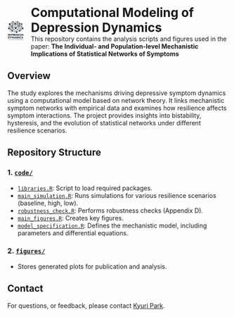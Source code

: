 <div style="display: flex; align-items: center;">
  <div>
    <img src="https://github.com/KyuriP/DepressionDynamics/blob/main/figures/DDlogo.png" alt="Depression Dynamics Logo" width="100">
  </div>
  <div style="margin-left: 15px;">
    <h1 style="margin: 0;">Computational Modeling of Depression Dynamics</h1>
    <p style="margin: 0;">
      This repository contains the analysis scripts and figures used in the paper: 
      <strong>The Individual- and Population-level Mechanistic Implications of Statistical Networks of Symptoms</strong>
    </p>
  </div>
</div>





## Overview

The study explores the mechanisms driving depressive symptom dynamics using a computational model based on network theory. It links mechanistic symptom networks with empirical data and examines how resilience affects symptom interactions. The project provides insights into bistability, hysteresis, and the evolution of statistical networks under different resilience scenarios.



## Repository Structure

### 1. [`code/`](https://github.com/KyuriP/DepressionDynamics/tree/main/code)
- [`libraries.R`](https://github.com/KyuriP/DepressionDynamics/blob/main/code/libraries.R): Script to load required packages.
- [`main_simulation.R`](https://github.com/KyuriP/DepressionDynamics/blob/main/code/main_simulation.R): Runs simulations for various resilience scenarios (baseline, high, low).
- [`robustness_check.R`](https://github.com/KyuriP/DepressionDynamics/blob/main/code/robustness_check.R): Performs robustness checks (Appendix D).
- [`main_figures.R`](https://github.com/KyuriP/DepressionDynamics/blob/main/code/main_figures.R): Creates key figures.
- [`model_specification.R`](https://github.com/KyuriP/DepressionDynamics/blob/main/code/mod_specification.R): Defines the mechanistic model, including parameters and differential equations.


### 2. [`figures/`](https://github.com/KyuriP/DepressionDynamics/tree/main/figures)
- Stores generated plots for publication and analysis.



<!--## Citation

If you use this repository or find the work helpful, please cite:

> Kyuri Park, Lourens Waldorp, and Vítor V. Vasconcelos.  
> "The Individual- and Population-level Mechanistic Implications of Statistical Networks of Symptoms (2024)"  
> [Link to Preprint](#) (update link)-->



## Contact

For questions, or feedback, please contact [Kyuri Park](mailto:kyurheep@gmail.com).
